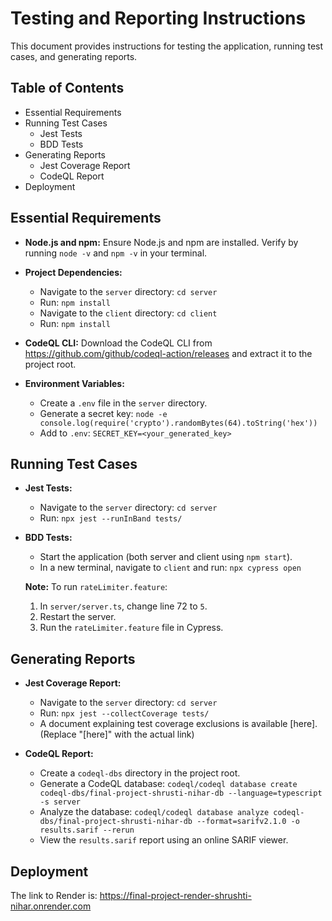 # Testing and Reporting Instructions

This document provides instructions for testing the application, running test cases, and generating reports.

## Table of Contents

- Essential Requirements
- Running Test Cases
    - Jest Tests
    - BDD Tests
- Generating Reports
    - Jest Coverage Report
    - CodeQL Report
- Deployment

## Essential Requirements

* **Node.js and npm:** Ensure Node.js and npm are installed. Verify by running `node -v` and `npm -v` in your terminal.

* **Project Dependencies:**
    - Navigate to the `server` directory: `cd server`
    - Run: `npm install`
    - Navigate to the `client` directory: `cd client`
    - Run: `npm install`

* **CodeQL CLI:** Download the CodeQL CLI from https://github.com/github/codeql-action/releases and extract it to the project root.

* **Environment Variables:**
    - Create a `.env` file in the `server` directory.
    - Generate a secret key: `node -e console.log(require('crypto').randomBytes(64).toString('hex'))`
    - Add to `.env`: `SECRET_KEY=<your_generated_key>`


## Running Test Cases

* **Jest Tests:**
    - Navigate to the `server` directory: `cd server`
    - Run: `npx jest --runInBand tests/`

* **BDD Tests:**
    - Start the application (both server and client using `npm start`).
    - In a new terminal, navigate to `client` and run: `npx cypress open`

    **Note:** To run `rateLimiter.feature`:
    1. In `server/server.ts`, change line 72 to `5`.
    2. Restart the server.
    3. Run the `rateLimiter.feature` file in Cypress.

## Generating Reports

* **Jest Coverage Report:**
    - Navigate to the `server` directory: `cd server`
    - Run: `npx jest --collectCoverage tests/`
    - A document explaining test coverage exclusions is available [here]. (Replace "[here]" with the actual link)

* **CodeQL Report:**
    - Create a `codeql-dbs` directory in the project root.
    - Generate a CodeQL database: `codeql/codeql database create codeql-dbs/final-project-shrusti-nihar-db --language=typescript -s server`
    - Analyze the database: `codeql/codeql database analyze codeql-dbs/final-project-shrusti-nihar-db --format=sarifv2.1.0 -o results.sarif --rerun`
    - View the `results.sarif` report using an online SARIF viewer.

## Deployment

The link to Render is: https://final-project-render-shrushti-nihar.onrender.com 
